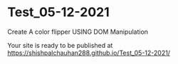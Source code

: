 # Test_05-12-2021
Create A color flipper USING DOM Manipulation 

Your site is ready to be published at https://shishpalchauhan288.github.io/Test_05-12-2021/
